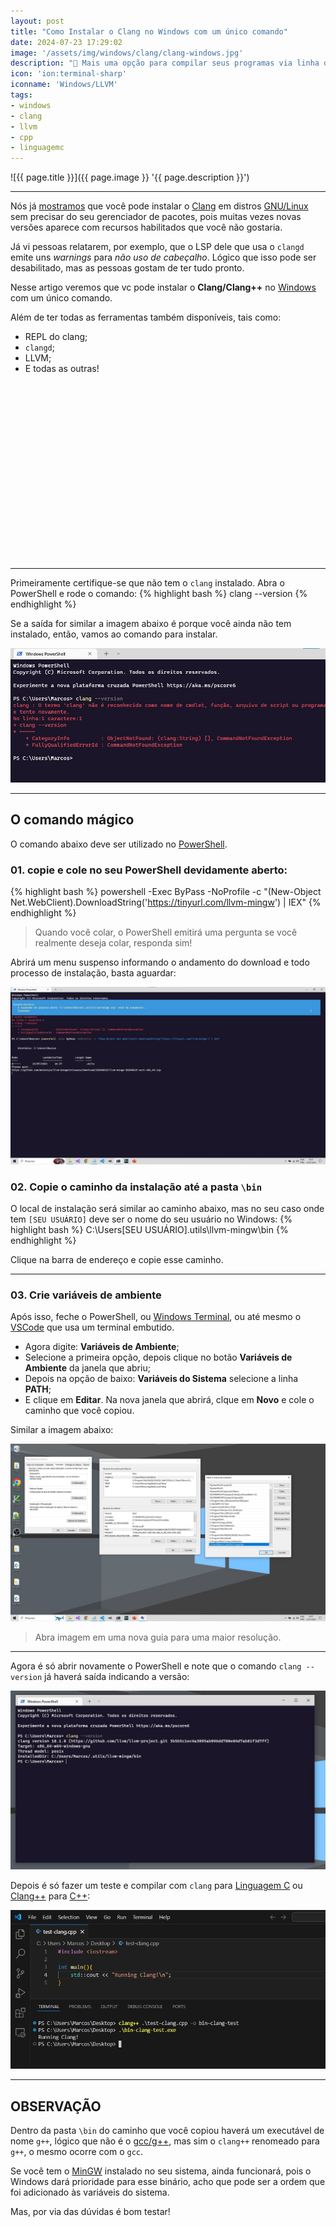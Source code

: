 ```yaml
---
layout: post
title: "Como Instalar o Clang no Windows com um único comando"
date: 2024-07-23 17:29:02
image: '/assets/img/windows/clang/clang-windows.jpg'
description: "🐉 Mais uma opção para compilar seus programas via linha de comando no Windows."
icon: 'ion:terminal-sharp'
iconname: 'Windows/LLVM'
tags:
- windows
- clang
- llvm
- cpp
- linguagemc
---
```


![{{ page.title }}]({{ page.image }} '{{ page.description }}')

---

Nós já [mostramos](https://terminalroot.com.br/2023/01/como-instalar-o-clang-binario-em-qualquer-distro-gnu-linux.html) que você pode instalar o [Clang](https://terminalroot.com.br/tags#clang) em distros [GNU/Linux](https://terminalroot.com.br/tags#gnulinux) sem precisar do seu gerenciador de pacotes, pois muitas vezes novas versões aparece com recursos habilitados que você não gostaria.

Já vi pessoas relatarem, por exemplo, que o LSP dele que usa o `clangd` emite uns *warnings* para *não uso de cabeçalho*. Lógico que isso pode ser desabilitado, mas as pessoas gostam de ter tudo pronto.

Nesse artigo veremos que vc pode instalar o **Clang/Clang++** no [Windows](https://terminalroot.com.br/tags#windows) com um único comando.

Além de ter todas as ferramentas também disponíveis, tais como:
+ REPL do clang;
+ `clangd`;
+ LLVM;
+ E todas as outras!


<!-- SQUARE - GAMES ROOT -->
<script async src="//pagead2.googlesyndication.com/pagead/js/adsbygoogle.js"></script>
<ins class="adsbygoogle"
style="display:inline-block;width:336px;height:280px"
data-ad-client="ca-pub-2838251107855362"
data-ad-slot="5351066970"></ins>
<script>
(adsbygoogle = window.adsbygoogle || []).push({});
</script>

---

Primeiramente certifique-se que não tem o `clang` instalado. Abra o PowerShell e rode o comando:
{% highlight bash %}
clang --version
{% endhighlight %}

Se a saída for similar a imagem abaixo é porque você ainda não tem instalado, então, vamos ao comando para instalar.

![clang no install](/assets/img/windows/clang/noclang.jpg) 

---

## O comando mágico
O comando abaixo deve ser utilizado no [PowerShell](https://terminalroot.com.br/tags#powershell). 

### 01. copie e cole no seu PowerShell devidamente aberto:

{% highlight bash %}
powershell -Exec ByPass -NoProfile -c "(New-Object Net.WebClient).DownloadString('https://tinyurl.com/llvm-mingw') | IEX"
{% endhighlight %}
> Quando você colar, o PowerShell emitirá uma pergunta se você realmente deseja colar, responda sim!

Abrirá um menu suspenso informando o andamento do download e todo processo de instalação, basta aguardar:

![clang install](/assets/img/windows/clang/clang-install.jpg) 

### 02. Copie o caminho da instalação até a pasta `\bin`
O local de instalação será similar ao caminho abaixo, mas no seu caso onde tem `[SEU USUÁRIO]` deve ser o nome do seu usuário no Windows:
{% highlight bash %}
C:\Users\[SEU USUÁRIO]\.utils\llvm-mingw\bin
{% endhighlight %}

Clique na barra de endereço e copie esse caminho.


<!-- RECTANGLE LARGE -->
<script async src="https://pagead2.googlesyndication.com/pagead/js/adsbygoogle.js"></script>
<!-- Informat -->
<ins class="adsbygoogle"
style="display:block"
data-ad-client="ca-pub-2838251107855362"
data-ad-slot="2327980059"
data-ad-format="auto"
data-full-width-responsive="true"></ins>
<script>
(adsbygoogle = window.adsbygoogle || []).push({});
</script>

---

### 03. Crie variáveis de ambiente
Após isso, feche o PowerShell, ou [Windows Terminal](https://terminalroot.com.br/2023/04/melhore-seu-desempenho-utilizando-o-windows-terminal.html), ou até mesmo o [VSCode](https://terminalroot.com.br/tags#vscode) que usa um terminal embutido.

+ Agora digite: **Variáveis de Ambiente**;
+ Selecione a primeira opção, depois clique no botão **Variáveis de Ambiente** da janela que abriu;
+ Depois na opção de baixo: **Variáveis do Sistema** selecione a linha **PATH**;
+ E clique em **Editar**. Na nova janela que abrirá, clque em **Novo** e cole o caminho que você copiou.

Similar a imagem abaixo:

![Editar Path](/assets/img/windows/clang/path-edit.jpg) 
> Abra imagem em uma nova guia para uma maior resolução.

---

Agora é só abrir novamente o PowerShell e note que o comando `clang --version` já haverá saída indicando a versão:

![Clang version](/assets/img/windows/clang/close-all.jpg) 

Depois é só fazer um teste e compilar com `clang` para [Linguagem C](https://terminalroot.com.br/c) ou [Clang++](https://terminalroot.com.br/cpp) para [C++](https://terminalroot.com.br/tags#cpp):

![Teste clang++](/assets/img/windows/clang/run-clang.jpg) 

---

## **OBSERVAÇÃO**
Dentro da pasta `\bin` do caminho que você copiou haverá um executável de nome `g++`, lógico que não é o [gcc/g++](https://terminalroot.com.br/tags#gcc), mas sim o `clang++` renomeado para `g++`, o mesmo ocorre com o `gcc`.

Se você tem o [MinGW](https://terminalroot.com.br/2022/12/como-instalar-gcc-gpp-mingw-no-windows.html) instalado no seu sistema, ainda funcionará, pois o Windows dará prioridade para esse binário, acho que pode ser a ordem que foi adicionado às variáveis do sistema.

Mas, por via das dúvidas é bom testar!


